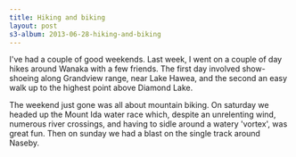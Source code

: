 ```yaml
---
title: Hiking and biking
layout: post
s3-album: 2013-06-28-hiking-and-biking
---
```


I've had a couple of good weekends. Last week, I went on a couple of day
hikes around Wanaka with a few friends. The first day involved show-shoeing
along Grandview range, near Lake Hawea, and the second an easy walk up to
the highest point above Diamond Lake.


The weekend just gone was all about mountain biking. On saturday we headed
up the Mount Ida water race which, despite an unrelenting wind, numerous
river crossings, and having to sidle around a watery 'vortex', was great
fun. Then on sunday we had a blast on the single track around Naseby.
